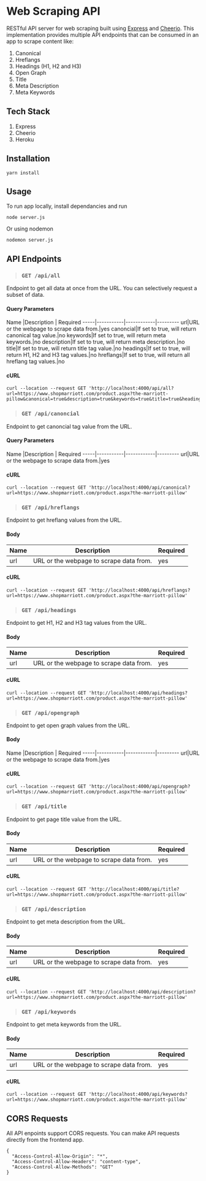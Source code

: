 # Web Scraping API
RESTful API server for web scraping built using [Express](https://expressjs.com/) and [Cheerio](https://cheerio.js.org/). This implementation provides multiple API endpoints that can be consumed in an app to scrape content like:

1. Canonical
2. Hreflangs
3. Headings (H1, H2 and H3)
4. Open Graph
5. Title
6. Meta Description
7. Meta Keywords

## Tech Stack
1. Express
2. Cheerio
3. Heroku

## Installation
`yarn install`

## Usage
To run app locally, install dependancies and run
```
node server.js
```
Or using nodemon
```
nodemon server.js
```

## API Endpoints

> ### `GET /api/all`

 Endpoint to get all data at once from the URL. You can selectively request a subset of data.

#### Query Parameters

Name |Description | Required
-----|-----------|------------|---------
url|URL or the webpage to scrape data from.|yes
canoncial|If set to true, will return canonical tag value.|no
keywords|If set to true, will return meta keywords.|no
description|If set to true, will return meta description.|no
title|If set to true, will return title tag value.|no
headings|If set to true, will return H1, H2 and H3 tag values.|no
hreflangs|If set to true, will return all hreflang tag values.|no

#### cURL

```
curl --location --request GET 'http://localhost:4000/api/all?url=https://www.shopmarriott.com/product.aspx?the-marriott-pillow&canonical=true&description=true&keywords=true&title=true&headings=true&hreflangs=true'
```

> ### `GET /api/canoncial`

Endpoint to get canoncial tag value from the URL.

#### Query Parameters

Name |Description | Required
-----|-----------|------------|---------
url|URL or the webpage to scrape data from.|yes

#### cURL

```
curl --location --request GET 'http://localhost:4000/api/canonical?url=https://www.shopmarriott.com/product.aspx?the-marriott-pillow'
```

> ### `GET /api/hreflangs`

Endpoint to get hreflang values from the URL.

#### Body

Name | Description | Required
-----|-----------|------------
url|URL or the webpage to scrape data from.|yes

#### cURL

```
curl --location --request GET 'http://localhost:4000/api/hreflangs?url=https://www.shopmarriott.com/product.aspx?the-marriott-pillow'
```

> ### `GET /api/headings`

Endpoint to get H1, H2 and H3 tag values from the URL.

#### Body

Name | Description | Required
-----|-----------|-----------
url|URL or the webpage to scrape data from.|yes

#### cURL

```
curl --location --request GET 'http://localhost:4000/api/headings?url=https://www.shopmarriott.com/product.aspx?the-marriott-pillow'
```

> ### `GET /api/opengraph`

Endpoint to get open graph values from the URL.

#### Body

Name |Description | Required
-----|-----------|------------|---------
url|URL or the webpage to scrape data from.|yes

#### cURL

```
curl --location --request GET 'http://localhost:4000/api/opengraph?url=https://www.shopmarriott.com/product.aspx?the-marriott-pillow'
```

> ### `GET /api/title`

Endpoint to get page title value from the URL.

#### Body

Name |Description | Required
-----|-----------|------------
url|URL or the webpage to scrape data from.|yes

#### cURL

```
curl --location --request GET 'http://localhost:4000/api/title?url=https://www.shopmarriott.com/product.aspx?the-marriott-pillow'
```

> ### `GET /api/description`

Endpoint to get meta description from the URL.

#### Body

Name | Description | Required
-----|-----------|------------
url|URL or the webpage to scrape data from.|yes

#### cURL

```
curl --location --request GET 'http://localhost:4000/api/description?url=https://www.shopmarriott.com/product.aspx?the-marriott-pillow'
```

> ### `GET /api/keywords`

Endpoint to get meta keywords from the URL.

#### Body

Name | Description | Required
-----|-----------|------------
url|URL or the webpage to scrape data from.|yes

#### cURL

```
curl --location --request GET 'http://localhost:4000/api/keywords?url=https://www.shopmarriott.com/product.aspx?the-marriott-pillow'
```

## CORS Requests

All API enpoints support CORS requests. You can make API requests directly from the frontend app.

```
{
  "Access-Control-Allow-Origin": "*",
  "Access-Control-Allow-Headers": "content-type",
  "Access-Control-Allow-Methods": "GET"
}
```
